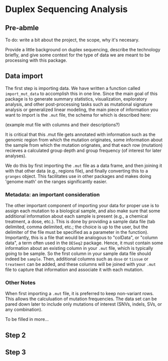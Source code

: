 # Duplex Sequencing Analysis

## Pre-abmle

To do: write a bit about the project, the scope, why it's necesary.

Provide a little background on duplex sequencing, describe the technology
briefly, and give some context for the type of data we are meant to be
processing with this package.

## Data import

The first step is importing data. We have written a function called 
`import_mut_data` to accomplish this in one line. Since the main goal of this 
package is to generate summary statistics, visualization, exploratory analysis, 
and other post-processing tasks such as mutational signature analysis or 
generalized linear modeling, the main piece of information you want to import is
the `.mut` file, the schema for which is described here:

(example mut file with columns and their descriptions?)

It is critical that this .mut file gets annotated with information such as the
genomic region from which the mutation originates, some information about the 
sample from which the mutation orignates, and that each row (mutation) recieves
a calculated group depth and group frequency (of interest for later analyses).

We do this by first importing the `.mut` file as a data frame, and then joining 
it with that other data (e.g., regions file), and finally converting this to a 
`granges` object. This facilitates use in other packages and makes doing 'genome
 math' on the ranges significantly easier.

### Metadata: an important consideration

The other important component of importing your data for proper use is to assign
 each mutation to a biological sample, and also make sure that some additional 
 information about each sample is present (e.g., a chemical treatment, a dose, 
 etc.). This is done by providing a sample data file (tab delimited, comma 
 delimited, etc.; the choice is up to the user, but the delimiter of the file 
 must be specified as a parameter in the function). Importantly, this is a file
 that would be analogous to "colData", or "column data", a term often used in 
 the `DESeq2` package. Hence, it must contain some information about an existing
 column in your `.mut` file, which is typically going to be sample. So the first
 column in your sample data file should indeed be `sample`. Then, additional 
 columns such as `dose` or `tissue` or `treatment` can be added, and these 
 columns will be joined with your `.mut` file to capture that information and
  associate it with each mutation.
  
### Other Notes

When first importing a `.mut` file, it is preferred to keep non-variant rows.
This allows the calculuation of mutation frequencies. The data set can be pared
down later to include only mutations of interest (SNVs, indels, SVs, or any 
combination).

To be filled in more...

## Step 2

## Step 3
